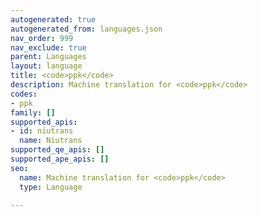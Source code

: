 ```yaml
---
autogenerated: true
autogenerated_from: languages.json
nav_order: 999
nav_exclude: true
parent: Languages
layout: language
title: <code>ppk</code>
description: Machine translation for <code>ppk</code>
codes:
- ppk
family: []
supported_apis:
- id: niutrans
  name: Niutrans
supported_qe_apis: []
supported_ape_apis: []
seo:
  name: Machine translation for <code>ppk</code>
  type: Language

---
```


